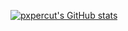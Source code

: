 [![pxpercut's GitHub stats](https://github-readme-stats.vercel.app/api?username=anuraghazra)](https://github.com/pxpercut/github-readme-stats)
